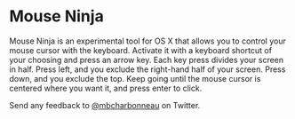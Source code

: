 # Mouse Ninja

Mouse Ninja is an experimental tool for OS X that allows you to control your mouse cursor with the keyboard. Activate it with a keyboard shortcut of your choosing and press an arrow key. Each key press divides your screen in half. Press left, and you exclude the right-hand half of your screen. Press down, and you exclude the top. Keep going until the mouse cursor is centered where you want it, and press enter to click.

Send any feedback to [@mbcharbonneau](https://twitter.com/mbcharbonneau) on Twitter.
